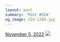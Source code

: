 ```yaml
---
layout: post
summary: 'Post #324'
og_image: 324-1280.jpg
---
```


<p>
  <time>
    <a href="/324">November 5, 2022</a>
  </time>
  <a href="/324">
    <img src="{{ site.assets_url }}/324-640.jpg" srcset="{{ site.assets_url }}/324-320.jpg 320w, {{ site.assets_url }}/324-640.jpg 640w, {{ site.assets_url }}/324-960.jpg 960w, {{ site.assets_url }}/324-1280.jpg 1280w" sizes="(min-width: 700px) 50vw, calc(100vw - 2rem)" />
  </a>
</p>
